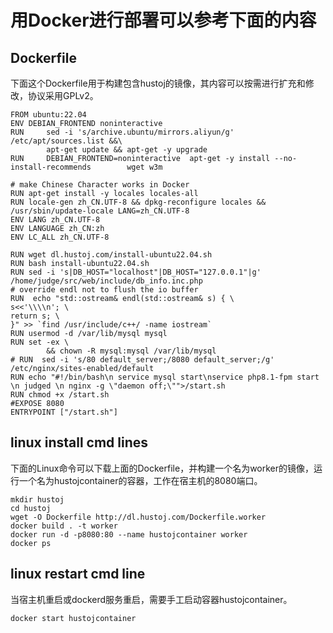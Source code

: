用Docker进行部署可以参考下面的内容
==


Dockerfile
--
下面这个Dockerfile用于构建包含hustoj的镜像，其内容可以按需进行扩充和修改，协议采用GPLv2。

```
FROM ubuntu:22.04
ENV DEBIAN_FRONTEND noninteractive
RUN     sed -i 's/archive.ubuntu/mirrors.aliyun/g' /etc/apt/sources.list &&\
        apt-get update && apt-get -y upgrade
RUN     DEBIAN_FRONTEND=noninteractive  apt-get -y install --no-install-recommends        wget w3m

# make Chinese Character works in Docker
RUN apt-get install -y locales locales-all
RUN locale-gen zh_CN.UTF-8 && dpkg-reconfigure locales && /usr/sbin/update-locale LANG=zh_CN.UTF-8
ENV LANG zh_CN.UTF-8
ENV LANGUAGE zh_CN:zh
ENV LC_ALL zh_CN.UTF-8

RUN wget dl.hustoj.com/install-ubuntu22.04.sh
RUN bash install-ubuntu22.04.sh
RUN sed -i 's|DB_HOST="localhost"|DB_HOST="127.0.0.1"|g' /home/judge/src/web/include/db_info.inc.php
# override endl not to flush the io buffer
RUN  echo "std::ostream& endl(std::ostream& s) { \
s<<'\\\\n'; \
return s; \
}" >> `find /usr/include/c++/ -name iostream`
RUN usermod -d /var/lib/mysql mysql
RUN set -ex \
        && chown -R mysql:mysql /var/lib/mysql
# RUN  sed -i 's/80 default_server;/8080 default_server;/g' /etc/nginx/sites-enabled/default
RUN echo "#!/bin/bash\n service mysql start\nservice php8.1-fpm start \n judged \n nginx -g \"daemon off;\"">/start.sh
RUN chmod +x /start.sh
#EXPOSE 8080
ENTRYPOINT ["/start.sh"]
```

linux install cmd lines
--
下面的Linux命令可以下载上面的Dockerfile，并构建一个名为worker的镜像，运行一个名为hustojcontainer的容器，工作在宿主机的8080端口。
```
mkdir hustoj
cd hustoj
wget -O Dockerfile http://dl.hustoj.com/Dockerfile.worker
docker build . -t worker
docker run -d -p8080:80 --name hustojcontainer worker
docker ps 
```

linux restart cmd line
--
当宿主机重启或dockerd服务重启，需要手工启动容器hustojcontainer。
```
docker start hustojcontainer
```
